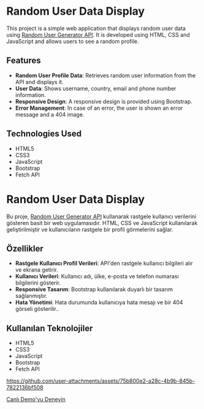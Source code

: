 # Random User Data Display

This project is a simple web application that displays random user data using [Random User Generator API](https://randomuser.me/). It is developed using HTML, CSS and JavaScript and allows users to see a random profile.

## Features

- **Random User Profile Data**: Retrieves random user information from the API and displays it.
- **User Data**: Shows username, country, email and phone number information.
- **Responsive Design**: A responsive design is provided using Bootstrap.
- **Error Management**: In case of an error, the user is shown an error message and a 404 image.

## Technologies Used

- HTML5
- CSS3
- JavaScript
- Bootstrap
- Fetch API

# Random User Data Display

Bu proje, [Random User Generator API](https://randomuser.me/) kullanarak rastgele kullanıcı verilerini gösteren basit bir web uygulamasıdır. HTML, CSS ve JavaScript kullanılarak geliştirilmiştir ve kullanıcıların rastgele bir profil görmelerini sağlar.

## Özellikler

- **Rastgele Kullanıcı Profil Verileri**: API'den rastgele kullanıcı bilgileri alır ve ekrana getirir.
- **Kullanıcı Verileri**: Kullanıcı adı, ülke, e-posta ve telefon numarası bilgilerini gösterir.
- **Responsive Tasarım**: Bootstrap kullanılarak duyarlı bir tasarım sağlanmıştır.
- **Hata Yönetimi**: Hata durumunda kullanıcıya hata mesajı ve bir 404 görseli gösterilir..

## Kullanılan Teknolojiler

- HTML5
- CSS3
- JavaScript
- Bootstrap
- Fetch API

https://github.com/user-attachments/assets/75b800e2-a28c-4b9b-845b-7822136bf508

[Canlı Demo'yu Deneyin](https://fatihycan.github.io/Random-User-Data/)

